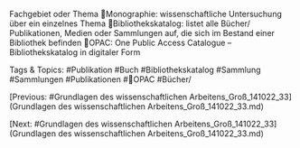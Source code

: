 Fachgebiet oder Thema
Monographie: wissenschaftliche Untersuchung über ein einzelnes Thema
Bibliothekskatalog: listet alle Bücher/ Publikationen, Medien oder Sammlungen auf, die sich im 
Bestand einer Bibliothek befinden
OPAC: One Public Access Catalogue – Bibliothekskatalog in digitaler Form

   Tags & Topics:
   #Publikation
   #Buch
   #Bibliothekskatalog
   #Sammlung
   #Sammlungen
   #Publikationen
   #OPAC
   #Bücher/

[Previous: #Grundlagen des wissenschaftlichen Arbeitens_Groß_141022_33](Grundlagen des wissenschaftlichen Arbeitens_Groß_141022_33.md)

[Next: #Grundlagen des wissenschaftlichen Arbeitens_Groß_141022_33](Grundlagen des wissenschaftlichen Arbeitens_Groß_141022_33.md)